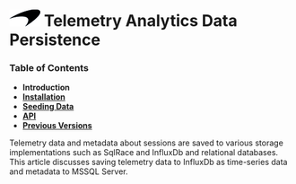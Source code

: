 # ![logo](/docs/branding.png) Telemetry Analytics Data Persistence

### Table of Contents
- **Introduction**<br>
- [**Installation**](/docs/Installation.md)<br>
- [**Seeding Data**](/docs/SeedData.md)<br>
- [**API**](/docs/API.md)<br>
- [**Previous Versions**](/docs/PreviousVersions.md)<br>

Telemetry data and metadata about sessions are saved to various storage implementations such as SqlRace and InfluxDb and relational databases. This article discusses saving telemetry data to InfluxDb as time-series data and metadata to MSSQL Server.